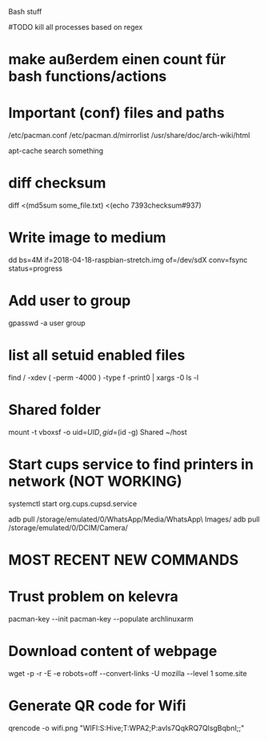 Bash stuff

#TODO kill all processes based on regex
# make außerdem einen count für bash functions/actions

# Important (conf) files and paths
/etc/pacman.conf
/etc/pacman.d/mirrorlist
/usr/share/doc/arch-wiki/html

apt-cache search something

# diff checksum
diff <(md5sum some_file.txt) <(echo 7393checksum#937)

# Write image to medium
dd bs=4M if=2018-04-18-raspbian-stretch.img of=/dev/sdX conv=fsync status=progress

# Add user to group
gpasswd -a user group


# list all setuid enabled files
find / -xdev \( -perm -4000 \) -type f -print0 | xargs -0 ls -l

# Shared folder
mount -t vboxsf -o uid=$UID,gid=$(id -g) Shared ~/host

# Start cups service to find printers in network (NOT WORKING)
systemctl start org.cups.cupsd.service

adb pull /storage/emulated/0/WhatsApp/Media/WhatsApp\ Images/
adb pull /storage/emulated/0/DCIM/Camera/

# MOST RECENT NEW COMMANDS

# Trust problem on kelevra
 pacman-key --init
 pacman-key --populate archlinuxarm

# Download content of webpage
wget -p -r -E -e robots=off --convert-links -U mozilla --level 1 some.site

# Generate QR code for Wifi
qrencode -o wifi.png "WIFI:S:Hive;T:WPA2;P:avIs7QqkRQ7QlsgBqbnI;;"
